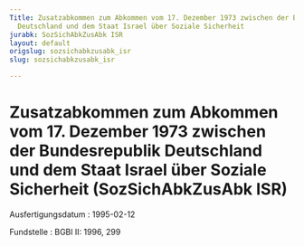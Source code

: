 ```yaml
---
Title: Zusatzabkommen zum Abkommen vom 17. Dezember 1973 zwischen der Bundesrepublik
  Deutschland und dem Staat Israel über Soziale Sicherheit
jurabk: SozSichAbkZusAbk ISR
layout: default
origslug: sozsichabkzusabk_isr
slug: sozsichabkzusabk_isr

---
```


# Zusatzabkommen zum Abkommen vom 17. Dezember 1973 zwischen der Bundesrepublik Deutschland und dem Staat Israel über Soziale Sicherheit (SozSichAbkZusAbk ISR)

Ausfertigungsdatum
:   1995-02-12

Fundstelle
:   BGBl II: 1996, 299

